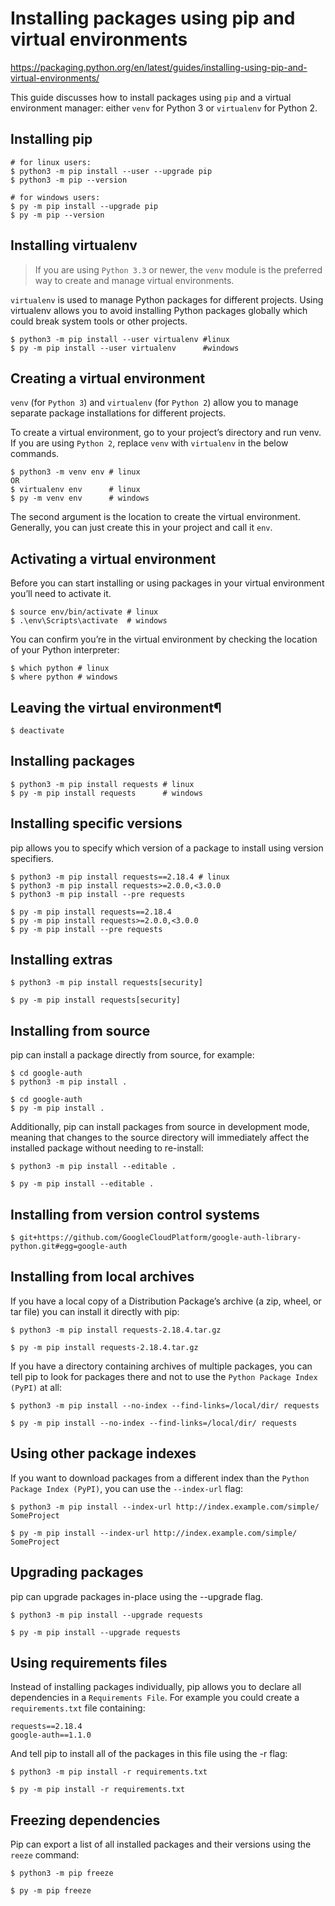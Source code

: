 Installing packages using pip and virtual environments
======================================================

https://packaging.python.org/en/latest/guides/installing-using-pip-and-virtual-environments/

This guide discusses how to install packages using `pip` and a virtual environment manager: either `venv` for Python 3 or `virtualenv` for Python 2. 

## Installing pip

	# for linux users: 
	$ python3 -m pip install --user --upgrade pip
	$ python3 -m pip --version

	# for windows users: 
	$ py -m pip install --upgrade pip
	$ py -m pip --version

## Installing virtualenv

> If you are using `Python 3.3` or newer, the `venv` module is the preferred way to create and manage virtual environments.

`virtualenv` is used to manage Python packages for different projects. Using virtualenv allows you to avoid installing Python packages globally which could break system tools or other projects.

	$ python3 -m pip install --user virtualenv #linux
	$ py -m pip install --user virtualenv      #windows

## Creating a virtual environment

`venv` (for `Python 3`) and `virtualenv` (for `Python 2`) allow you to manage separate package installations for different projects.

To create a virtual environment, go to your project’s directory and run venv. If you are using `Python 2`, replace `venv` with `virtualenv` in the below commands.

	$ python3 -m venv env # linux
	OR
	$ virtualenv env      # linux
	$ py -m venv env      # windows

The second argument is the location to create the virtual environment. Generally, you can just create this in your project and call it `env`.	

## Activating a virtual environment

Before you can start installing or using packages in your virtual environment you’ll need to activate it.

	$ source env/bin/activate # linux
	$ .\env\Scripts\activate  # windows

You can confirm you’re in the virtual environment by checking the location of your Python interpreter:

	$ which python # linux
	$ where python # windows

## Leaving the virtual environment¶

	$ deactivate

## Installing packages

	$ python3 -m pip install requests # linux
	$ py -m pip install requests      # windows

## Installing specific versions

pip allows you to specify which version of a package to install using version specifiers. 

	$ python3 -m pip install requests==2.18.4 # linux
	$ python3 -m pip install requests>=2.0.0,<3.0.0
	$ python3 -m pip install --pre requests

	$ py -m pip install requests==2.18.4
	$ py -m pip install requests>=2.0.0,<3.0.0
	$ py -m pip install --pre requests

## Installing extras
	
	$ python3 -m pip install requests[security]

	$ py -m pip install requests[security]

## Installing from source

pip can install a package directly from source, for example:

	$ cd google-auth
	$ python3 -m pip install .

	$ cd google-auth
	$ py -m pip install .

Additionally, pip can install packages from source in development mode, meaning that changes to the source directory will immediately affect the installed package without needing to re-install:

	$ python3 -m pip install --editable .

	$ py -m pip install --editable .

## Installing from version control systems

	$ git+https://github.com/GoogleCloudPlatform/google-auth-library-python.git#egg=google-auth

## Installing from local archives

If you have a local copy of a Distribution Package’s archive (a zip, wheel, or tar file) you can install it directly with pip:

	$ python3 -m pip install requests-2.18.4.tar.gz

	$ py -m pip install requests-2.18.4.tar.gz

If you have a directory containing archives of multiple packages, you can tell pip to look for packages there and not to use the `Python Package Index (PyPI)` at all:

	$ python3 -m pip install --no-index --find-links=/local/dir/ requests

	$ py -m pip install --no-index --find-links=/local/dir/ requests

## Using other package indexes

If you want to download packages from a different index than the `Python Package Index (PyPI)`, you can use the `--index-url` flag:

	$ python3 -m pip install --index-url http://index.example.com/simple/ SomeProject

	$ py -m pip install --index-url http://index.example.com/simple/ SomeProject

## Upgrading packages

pip can upgrade packages in-place using the --upgrade flag.

	$ python3 -m pip install --upgrade requests

	$ py -m pip install --upgrade requests

## Using requirements files

Instead of installing packages individually, pip allows you to declare all dependencies in a `Requirements File`. For example you could create a `requirements.txt` file containing:

```
requests==2.18.4
google-auth==1.1.0
```

And tell pip to install all of the packages in this file using the -r flag:

	$ python3 -m pip install -r requirements.txt

	$ py -m pip install -r requirements.txt

## Freezing dependencies

Pip can export a list of all installed packages and their versions using the `reeze` command:

	$ python3 -m pip freeze

	$ py -m pip freeze

